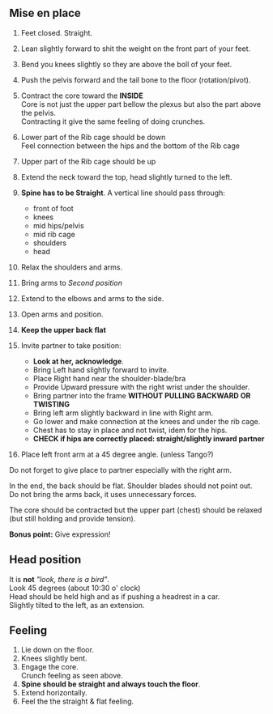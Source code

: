 ## Mise en place  

1. Feet closed. Straight.  
2. Lean slightly forward to shit the weight on the front part of your feet.  
3. Bend you knees slightly so they are above the boll of your feet.  
4. Push the pelvis forward and the tail bone to the floor (rotation/pivot).  
5. Contract the core toward the **INSIDE**    
   Core is not just the upper part bellow the plexus but also the part above the pelvis.    
   Contracting it give the same feeling of doing crunches.    
6. Lower part of the Rib cage should be down    
   Feel connection between the hips and the bottom of the Rib cage  
7. Upper part of the Rib cage should be up  
8. Extend the neck toward the top, head slightly turned to the left.  
9. **Spine has to be Straight**. A vertical line should pass through:  
    - front of foot  
    - knees  
    - mid hips/pelvis  
    - mid rib cage  
    - shoulders  
    - head  
10. Relax the shoulders and arms.  
11. Bring arms to *Second position*  
12. Extend to the elbows and arms to the side.  
13. Open arms and position.  
14. **Keep the upper back flat**  

15. Invite partner to take position:  
    - **Look at her, acknowledge**.  
    - Bring Left hand slightly forward to invite.  
    - Place Right hand near the shoulder-blade/bra  
    - Provide Upward pressure with the right wrist under the shoulder.  
    - Bring partner into the frame **WITHOUT PULLING BACKWARD OR TWISTING**  
    - Bring left arm slightly backward in line with Right arm.  
    - Go lower and make connection at the knees and under the rib cage.  
    - Chest has to stay in place and not twist, idem for the hips.  
    - **CHECK if hips are correctly placed: straight/slightly inward partner**  
16. Place left front arm at a 45 degree angle. (unless Tango?)  

Do not forget to give place to partner especially with the right arm.  

In the end, the back should be flat. Shoulder blades should not point out.  
Do not bring the arms back, it uses unnecessary forces.  

The core should be contracted but the upper part (chest) should be relaxed (but still holding and provide tension).  

**Bonus point:** Give expression!  

## Head position  

It is **not** *"look, there is a bird"*.    
Look 45 degrees (about 10:30 o' clock)  
Head should be held high and as if pushing a headrest in a car.  
Slightly tilted to the left, as an extension.

## Feeling  

1. Lie down on the floor.  
2. Knees slightly bent.  
3. Engage the core.    
    Crunch feeling as seen above.  
4. **Spine should be straight and always touch the floor**.  
5. Extend horizontally.  
6. Feel the the straight & flat feeling.  
